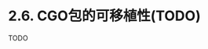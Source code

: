# 2.6. CGO包的可移植性(TODO)

TODO

<!--
可移植的cgo

小的cgo包直接内置c/c++代码

1. copy到本目录

2. 创建 include 文件

很大的c包，全部内置会导致构建复杂化

分2步，1 go generate 进行构建
2 lib 包含

-->
